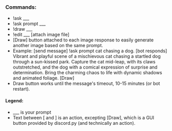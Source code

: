 <h3>Commands:</h3>
<ul>
<li>!ask ___</li>
<li>!ask prompt ___</li>
<li>!draw ___</li>
<li>!edit ___ [attach image file]</li>
<li>[Draw] button attached to each image response to easily generate another image based on the same prompt.</li>
<li>Example: [send message] !ask prompt cat chasing a dog. [bot responds] Vibrant and playful scene of a mischievous cat chasing a startled dog through a sun-kissed park. Capture the cat mid-leap, with its claws outstretched, and the dog with a comical expression of surprise and determination. Bring the charming chaos to life with dynamic shadows and animated foliage. [Draw]</li>
<li>Draw button works until the message's timeout, 10-15 minutes (or bot restart).</li>
</ul>

<h4>Legend:</h4>
<ul>
<li>___ is your prompt</li>
<li>Text between [ and ] is an action, excepting [Draw], which is a GUI button provided by discord.py (and technically an action).</li>
</ul>
